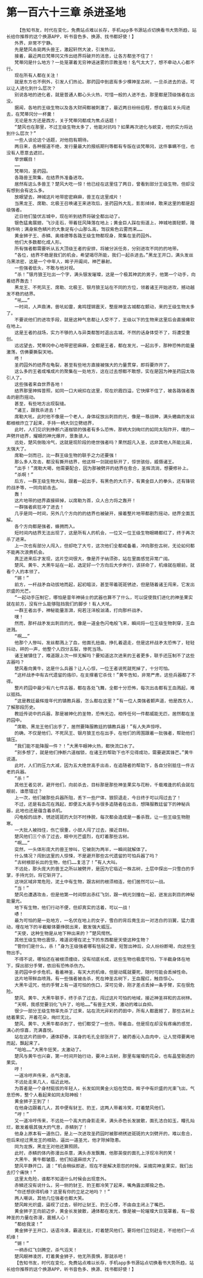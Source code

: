 # 第一百六十三章 杀进圣地
        【告知书友，时代在变化，免费站点难以长存，手机app多书源站点切换看书大势所趋，站长给你推荐的这个换源APP，听书音色多、换源、找书都好使！】
       外界，非常不宁静。
       先是楚风击毙两头兽王，激起轩然大波，引发热议。
       接着，最近两日梵蒂冈又传出结界将破开的消息，让各方都坐不住了！
       梵蒂冈是什么地方？一处笼罩着无穷神话迷雾的宗教圣地！名气太大了，想不牵动人心都不行。
       现在所有人都在关注！
       就是东方也不例外，引发人们热论。那药园中到底有多少棵神圣古树，一旦杀进去的话，可以让人进化到什么层次？
       别说各地的进化者，就是普通人都心头火热，可惜一般的人进不去，那里都是顶级强者在出没。
       据闻，各地的王级生物以及各大财阀都被刺激了，最近两日纷纷启程，想在最后关头闯进去，在梵蒂冈分一杯羹！
       无论是东方还是西方，关于梵蒂冈都成为焦点话题！
       “楚风也在那里，不过王级生物太多了，他能对抗吗？如果再次进化与蜕变，他的实力将达到什么层次？”
       一些人谈论这个话题，对他抱有期待。
       两日来，各种报道不绝，发行量最大的报纸期刊等都有专版在谈梵蒂冈，这件事瞒不住，也没有人愿意去遮拦。
       举世瞩目！
       ……
       梵蒂冈，圣药园。
       各路兽王聚集，在结界外准备进攻。
       居然有这么多兽王？楚风大吃一惊！他已经在这里住了两日，曾看到部分王级生物，但却没有想到会有这么多。
       放眼望去，神城这片地带密密麻麻，兽王在这里成片！
       当黑龙王、席勒、北极王召唤诸王来进攻后，圣药园外大乱，影影绰绰，敢来这里的都是超级强者。
       近日他们蛰伏古城中，现在听到结界将破全都出动了。
       银色猛禽展翅，飞沙走石，带着狂风降落在地上；黄金巨人踩在街道上，神城地面轻颤，隆隆作响；满身紫色鳞片的大象足有小山那么高，驾驭紫色云雾而来……
       黄金狮子王、赤鳞、奥维德等各路王级生物都现身，聚集在圣药园外。
       他们大多数都化成人形。
       所有强者都需要听从五大顶级王者的安排，将被分派任务，分别进攻不同的的地带。
       “各位，结界不稳是我们的机会，希望竭尽所能，我们一起杀进去。”黑龙王开口，满头发丝乌黑浓密，这是一个中年人，眸子开阖间，神芒暴射。
       一些强者低头，不敢与他对视。
       “杀！”银月狼王吐出一个字，满头银发璀璨，这是一个极其神武的男子，他第一个动手，向着结界轰去！
       黑龙王、不死凤王、席勒、北极王、银月狼王站在不同的方位，领着诸王开始进攻，撼动越发不稳的结界。
       “吼……”
       一时间，人声鼎沸，兽吼如雷，禽鸣铿锵震天，整座神圣古城都在颤动，来的王级生物太多了。
       不要说他们的进攻手段，就是这种气息都让人受不了，王级以下的生物来这里后会直接瘫软在地上。
       这是王者的战场，实力不够的人与异类都暂时退出古城，不然的话身体受不了，将遭受重创。
       远远望去，梵蒂冈中心地带密密麻麻，全都是王者，都在发光，一起出手，那种恐怖的能量激荡，仿佛要撕裂天地。
       咚！
       圣药园外的结界在龟裂，甚至有些地方直接被强大的力量贯穿，即将要炸开了。
       这么多的王者成堆成片的聚集在一处地方，这在过去想都不敢想，实在是因为神圣药园太吸引人了。
       这些强者来自世界各地！
       结界那里神辉普照，如同一口大碗扣在这里，现在炽霞四溢，它快撑不住了，被各路强者轰击的剧烈摇动。
       甚至，有些地方出现裂缝。
       “诸王，跟我杀进去！”
       席勒大吼，此时他不像是一个老人，身体绽放出刺目的光，像是一尊战神，满头蜷曲的发丝都根根炸立了起来，手持一柄大剑立劈结界，
       此时，人们见识到挣断六道枷锁的强者有多么恐怖，那柄大剑绚烂的如同太阳炸开，噗的一声劈开结界，耀眼的神光爆开，景象骇人。
       远处，楚风倒吸冷气，这就是现阶段的绝世强者吗？果然超凡入圣，远非其他人所能比肩，太强大了。
       席勒一剑而已，比一群王级生物的联手之力还要强！
       那么多人攻击，都没有撕开结界，他这样一剑就给斩开了，惊世骇俗，威慑诸王。
       “出手！”席勒大喝，他需要配合，因为那被劈开的结界在愈合，圣辉流淌，想要修补上。
       “杀啊！”
       后方，一群王级生物大叫，跟着一起出手，有黑色的大爪子，有黄金巨人的拳头，还有锋锐的战矛等，一同向前击去。
       轰！
       这片地带的结界直接碎掉，以席勒为首，众人合力将之轰开！
       一群强者疯狂冲了进去！
       几乎是同一时间，另外几个方向的的结界也被破开，接着整片地带都剧烈摇动，结界全面瓦解。
       各个方向都是强者，蜂拥而入。
       短时间内结界无法出现了，这是所有人的机会，一位又一位王级生物眼睛都红了，终于再次杀了进来。
       上一次也有部分人闯入，但却吃了大亏，这次他们全都戒备着，冲向那些古树，无论如何都不能再次浪费机会。
       真正进来后才发现，这片空间很大，像是芥子纳须弥，站在里面感觉异常广阔。
       楚风、黄牛、大黑牛站在一起，选定好一个方向后大步奔行，该拼命了，机缘就在眼前，就看个人的本领了。
       “锵！”
       前方，一杆战矛自动拔地而起，起初暗淡，甚至带着斑斑锈迹，但是随着诸王闯来，它发出炽盛的光芒。
       “一起动手压制它，哪怕是昔年神骑士的武器也算不了什么，可以促使我们进化的神圣果实就在前方，没有什么能够阻挡我们的脚步！有人大吼。
       一群王者出手，神秘能量澎湃，宛若汪洋般汹涌，打向那杆战矛。
       噗！
       然而，那杆战矛发出刺目的光，像是一道金色闪电般飞来，瞬间将一位王级生物刺穿，王血迸溅。
       “啊……”
       他那个人惨叫，发丝都溅上了血，他面孔扭曲，挣扎着退走，但是这杆战矛太恐怖了，轻轻抖动，砰的一声，他整个人四分五裂，惨死当场。
       诸王被镇住了，难道跟上次一样无解吗？要知道这次进来的王者更多，联手还压制不了这些古器吗？
       楚风看向黄牛，这是什么兵器？让人心惊，一位王者说死就死掉了，十分可怕。
       “这杆战矛中有古代遗留的烙印，在支撑着它杀伐！”黄牛告知，非常严肃，这些兵器都了不得。
       整片药园中最少有六七件古器，都在各处飞舞，全都十分恐怖，每次出击都有王血溅起，难以抵挡。
       “这是教廷最辉煌年代的镇教兵器，怎么都在这里？”有一位人类强者颤声道，他是西方人，了解那段历史。
       教廷传说中的兵器，那是被神化的圣物，恐怖无边，相传任何一件都威能无匹，居然都在圣药园中。
       “席勒、黑龙王他们出手了，居然要降服教廷的镇教兵器！”有人失声惊呼。
       的确，不仅是他们，不死凤王、银月狼王也在出手，在他们的周围跟着一批强者，帮助他们镇压。
       “我们能不能降服一件？！”大黑牛眼神火热，都快流口水了。
       “别多想了，就是他们挣断六道枷锁，在诸王的帮助下也不见得成功，需要避其锋芒。”黄牛说道。
       此时，人们的压力大减，因为五大绝世高手出击，在追随者的帮助下，各自分别抵住一件古老的兵器。
       “杀！”
       其他王者见状，避开他们，向前杀去，目标那是那些神圣果实与花粉，千载难逢的机会就在眼前，谁愿错过？
       上一次，他们被那些兵器所阻，丢下一些尸体，狼狈退走，今日终于可以闯过去了！
       不过，还是有血花在溅起，即便五大高手与很多追随者在出击，想降服教廷留下的神秘兵器，此地也还是蕴含着杀机。
       闪电般的战矛、锈迹斑斑的大剑不时挣脱，每次都会造成是一番杀戮，让一些王级生物胆寒。
       一大批人被挡住，伤亡很重，小部人闯了过去，接近目标。
       楚风他们三个杀了过去，眼中光芒盛烈，在盯着那些古树。
       “啊……”
       突然，一头体形庞大的兽王惨叫，它被剖为两半，一瞬间就解体了。
       什么情况？闯到这里的人惊悚，不是避开那些古代遗留的可怕兵器了吗？
       “古树根部长出的生物，他们……复活了！”有人大叫。
       不远处，那头庞大的兽王之所以被劈开，是因为它临近一株古树，土层中探出一只雪白的手掌，手持光剑，将它斩开了。
       这块区域非常危险，泥土中有生物，跟古树的根须相连，他们居然可以一战。
       “当！”
       楚风也遭遇攻击，但是他第一时间祭出赤红飞剑，跟一柄光剑撞在一起，迸发出刺目的神秘能量光。
       地下有生物，他们行动不便，但却真实的活着，可以一战！
       哧！
       最为可怕的是一处地方，一名伏在地上的女子，雪白的背后竟生出一对洁白的羽翼，猛力震动，埋在地下的半截躯体要挣脱出来，散发强大威压。
       “天使，这种生物是从地下种出来的？”楚风愕然。
       其他王级生物也震惊，难道说埋在泥土下的东西都是天使这种生物？
       “管你们是什么，杀！”身为王级强者哪有怯弱之辈，短暂出神后，众人纷纷断喝，向这些生物出手。
       不得不说，哪怕还在被根须缠绕，没有彻底长成，这些生物也极度可怕，下半截身体在地下，探出部分手臂，依旧有恐怖杀伤力。
       圣药园中步步危机，看着神圣，有天大的机缘，但是动辄就要死，随时可能会丢掉性命。
       这片地带鲜血喷溅，有一些强者被击杀，死在神圣古树下，王血猩红，触目惊心。
       大黑牛诅咒，他的手臂上有一道可怕的伤口，深可见骨，刚才差点丢掉一条手臂，实在很危险。
       楚风、黄牛、大黑牛联手，终于杀了过去，闯过这片可怕的地域，接近神圣祥和的古树林。
       “天啊，我感觉要羽化飞升了，哈哈……”有兽王大笑，激动的难以自抑。
       很少一部分王级生物率先杀了过来，站在流光异彩的药田中，所有人都震撼了，那些古树上结着果实，开着花朵，绚烂无比。
       楚风、黄牛、大黑牛都杀到了，他们都受了一些伤，带着血，但是现在却没有疼痛的感觉，满心的惊喜，充满喜悦。
       站在这片药田中，通体舒泰，浑身的毛孔全部张开了，被药香沁入血肉中，让人觉得要离地而起，飘起来了。
       “哈哈……”大黑牛狂笑，太激动了。
       楚风与黄牛也兴奋，第一时间开始行动，要冲上古树，那里有璀璨的花朵，也有晶莹剔透的果实。
       哼！
       一道冷哼声传来，杀气弥漫。
       不远处走来几人，临近此地。
       为首者是一个身材挺拔的年轻人，长发如同黄金火焰在焚烧，眸子中有炽盛的光束飞出，气息恐怖，整个人看起来如同太阳神般！
       黄金狮子王到了！
       在他身边跟着几人，其中便有豺王、豹王，这两人带着冷笑，盯着楚风他们。
       “哼！”
       又一道冷哼传来，不远处一个高大的身影走来，满头赤色长发披散，面孔洁白如玉，瞳孔灿烂，散发着极其强大的气息，赤鳞到了！
       他身上原本有一道伤口，是上一次进攻圣药园时被那柄锈迹斑斑的大剑劈开的，难以愈合，但后来经过黑龙王的相助，逼出一道圣光，他才除掉隐患。
       同为龙族，黑龙王对他还算照顾。
       此时，赤鳞的体内弥漫出杀意，满头赤发飘舞，他那英俊的面孔上浮现冷冽的笑！
       大黑牛、黄牛都皱眉，他们知道麻烦大了。
       楚风平静开口，道：“机会稍纵即逝，现在不是解决恩怨的时候，采摘完神圣果实，我们出去打个痛快！”
       这里太危险，谁都不知道什么时候会出现意外。
       赤鳞还没有说什么，另一侧的豺王、豹王都冷笑了起来，嘴角露出揶揄之色。
       “你还想获得机缘？这里有你的立足之地吗？！”
       两人嘲讽，其他几位强者也都大笑。
       楚风眸光炽盛，逼视了过去，顿时让豺王、豹王心悸，不由自主闭上了嘴巴。
       黄金狮子王向前迈步，黄金长发披散，通体都在发光，像是被一轮璀璨大日笼罩着，有一股神圣的力量在弥漫，震撼人心！
       “都给我滚！”
       黄金狮子王开口，话语冷漠，霸道无比，盯着楚风他们，要将他们立刻赶走，不给他们一点机缘！
       “锵！”
       一柄赤红飞剑腾空，杀气滔天！
       楚风眼神凌厉，盯着黄金狮子，他无所畏惧，那就杀吧！
       【告知书友，时代在变化，免费站点难以长存，手机app多书源站点切换看书大势所趋，站长给你推荐的这个换源APP，听书音色多、换源、找书都好使！】